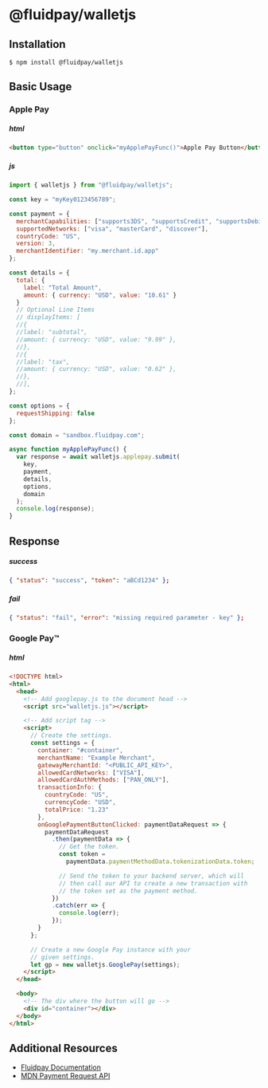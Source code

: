 # @fluidpay/walletjs

## Installation

```console
$ npm install @fluidpay/walletjs
```

## Basic Usage

### Apple Pay

##### html

```html
<button type="button" onclick="myApplePayFunc()">Apple Pay Button</button>
```

##### js

```javascript
import { walletjs } from "@fluidpay/walletjs";

const key = "myKey0123456789";

const payment = {
  merchantCapabilities: ["supports3DS", "supportsCredit", "supportsDebit"],
  supportedNetworks: ["visa", "masterCard", "discover"],
  countryCode: "US",
  version: 3,
  merchantIdentifier: "my.merchant.id.app"
};

const details = {
  total: {
    label: "Total Amount",
    amount: { currency: "USD", value: "10.61" }
  }
  // Optional Line Items
  // displayItems: [
  //{
  //label: "subtotal",
  //amount: { currency: "USD", value: "9.99" },
  //},
  //{
  //label: "tax",
  //amount: { currency: "USD", value: "0.62" },
  //},
  //],
};

const options = {
  requestShipping: false
};

const domain = "sandbox.fluidpay.com";

async function myApplePayFunc() {
  var response = await walletjs.applepay.submit(
    key,
    payment,
    details,
    options,
    domain
  );
  console.log(response);
}
```

## Response

##### success

```json
{ "status": "success", "token": "aBCd1234" };
```

##### fail

```json
{ "status": "fail", "error": "missing required parameter - key" };
```

### Google Pay™

##### html

```html
<!DOCTYPE html>
<html>
  <head>
    <!-- Add googlepay.js to the document head -->
    <script src="walletjs.js"></script>

    <!-- Add script tag -->
    <script>
      // Create the settings.
      const settings = {
        container: "#container",
        merchantName: "Example Merchant",
        gatewayMerchantId: "<PUBLIC_API_KEY>",
        allowedCardNetworks: ["VISA"],
        allowedCardAuthMethods: ["PAN_ONLY"],
        transactionInfo: {
          countryCode: "US",
          currencyCode: "USD",
          totalPrice: "1.23"
        },
        onGooglePaymentButtonClicked: paymentDataRequest => {
          paymentDataRequest
            .then(paymentData => {
              // Get the token.
              const token =
                paymentData.paymentMethodData.tokenizationData.token;

              // Send the token to your backend server, which will
              // then call our API to create a new transaction with
              // the token set as the payment method.
            })
            .catch(err => {
              console.log(err);
            });
        }
      };

      // Create a new Google Pay instance with your
      // given settings.
      let gp = new walletjs.GooglePay(settings);
    </script>
  </head>

  <body>
    <!-- The div where the button will go -->
    <div id="container"></div>
  </body>
</html>
```

## Additional Resources

- [Fluidpay Documentation](https://sandbox.fluidpay.com/docs/tokenizer/)
- [MDN Payment Request API](https://developer.mozilla.org/en-US/docs/Web/API/Payment_Request_API)

